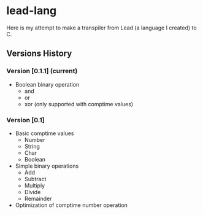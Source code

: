 # lead-lang

Here is my attempt to make a transpiler from Lead (a language I created) to C.

## Versions History

### Version [0.1.1] (current)
- Boolean binary operation
  - and
  - or
  - xor (only supported with comptime values)

### Version [0.1] 
- Basic comptime values
  - Number
  - String
  - Char
  - Boolean
- Simple binary operations
  - Add
  - Subtract
  - Multiply
  - Divide
  - Remainder
- Optimization of comptime number operation
